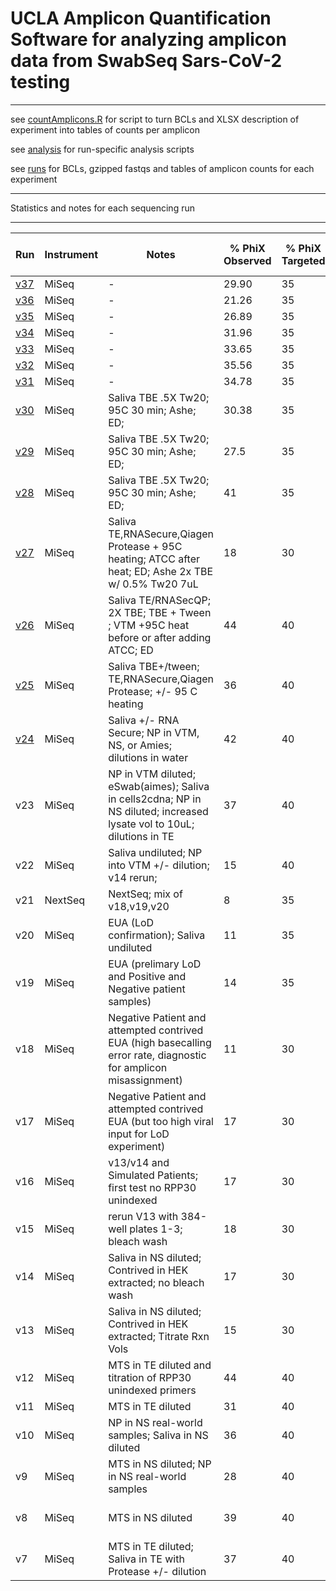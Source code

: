 # UCLA Amplicon Quantification Software for analyzing amplicon data from SwabSeq Sars-CoV-2 testing
___
see [countAmplicons.R](code/countAmplicons.R) for script to turn BCLs and XLSX description of experiment into tables of counts per amplicon

see [analysis](analysis/) for run-specific analysis scripts 

see [runs](runs/) for BCLs, gzipped fastqs and tables of amplicon counts for each experiment
___

Statistics and notes for each sequencing run 
___

Run | Instrument | Notes | % PhiX Observed | % PhiX Targeted | Conc. Loaded (pM) | RT | Indexing Strategy | PCR cycles | Read | Cluster PF (%) | % ≥Q30 | Yield | Error Rate% | Reads PF | Density  | Tiles | Legacy Phas/Prephas (%) | Intensity 
--- | --- | --- | --- | --- | --- | --- | --- | --- | --- | --- | --- | --- | --- | --- | --- | --- | --- | --- 
[v37](analyis/v37/) | MiSeq  | - | 29.90 | 35 | 25 | Taqpath | - | 50 | 1 | 80.96 ±6.08 |	96.03 |	559.02Mbp | 	0.35±0.32 | 22,360,804 | 	1,135±60 | 	38 |	0.002/0.002 | 	181±20
[v36](analyis/v36/) | MiSeq  | - | 21.26 | 35 | 25 | Taqpath | - | 50 | 1  |	88.05±3.46 | 	96.10 | 614.70Mbp |	0.21±0.08 |	24,588,136 | 	1,118±29  |	38 |	0.005/0.000 |	149±25 	
[v35](analyis/v35/) | MiSeq  | - | 26.89 | 35 | 25 | Taqpath | - | 50 | 1  |	89.50±2.29 | 96.79  |	638.27Mbp |	0.21±0.18 | 25,530,596 | 	1,133±27 | 	38 |	0.000/0.000 |	156±20 	
[v34](analyis/v34/) | MiSeq  | - |  31.96 | 35 | 25 | Taqpath | - | 50 | 1 |	90.38±1.97 |	96.92 |	602.46Mbp |	0.26±0.34 |	24,098,420 | 	1,060±29 |	38 |  0.000/0.000 |	170±27 	
[v33](analyis/v33/) | MiSeq  | - |  33.65 | 35 | 25 | Taqpath | - | 50 | 1 | 	89.05 ±1.85 | 	96.78 |	637.94Mbp |	0.16±0.02 | 25,517,552 |	1,146±15 | 	38 | 0.001/0.000 |	175±26 	
[v32](analyis/v32/) | MiSeq  | - |   35.56 | 35 | 25 | Taqpath | - | 50 | 1 | 	92.27±1.46 | 	97.46 |	539.25Mbp |	0.23±0.05 |	21,570,046 | 924±14 | 38 | 	0.000 / 0.002 |	195±31
[v31](analyis/v31/) | MiSeq  | - |  34.78 | 35 | 25 | Taqpath | - | 50 |    1 |	90.15±3.09 | 	96.87 |	564.97Mbp |	0.17±0.04 |	22,598,764 | 996±21 | 	38 |	0.004/0.001 | 	176±11 	
[v30](analyis/v30/)  |  MiSeq | Saliva TBE .5X Tw20; 95C 30 min; Ashe; ED; | 30.38 | 35 | 25 | Taqpath | Semi-Combinatorial | 50 | 1 |	92.63±1.25 | 97.49 |	487.05Mbp |	0.31±0.07 |	19,482,174 |	815±32 |	38  |	0.000/0.000 | 	164 ±22
[v29](analyis/v29/)  |  MiSeq | Saliva TBE .5X Tw20; 95C 30 min; Ashe; ED; | 27.5 | 35 | 25 | Taqpath | Semi-Combinatorial | 50 | 1 | 92.86±1.38 | 97.84 | 	624.03Mbp |	0.20±0.02 |	24,961,348| 	1,057±25  |	38 | 	0.000/0.000 |	198 ±28 	
[v28](analyis/v28/)  |  MiSeq | Saliva TBE .5X Tw20; 95C 30 min; Ashe; ED; | 41 | 35 | 25 | Taqpath | Semi-Combinatorial | 50 |  1 | 	90.11±2.04 	| 97.21 |  	629.71Mbp |  	0.18±0.34 |	25,188,428 | 	1,117±14 |	38 	| 0.000/0.000 |	180±25 	
[v27](analysis/v27/) |  MiSeq | Saliva TE,RNASecure,Qiagen Protease + 95C heating; ATCC after heat; ED; Ashe 2x TBE w/ 0.5% Tw20 7uL  | 18 | 30 | 25 | Taqpath | UDI | 50 | 1 |	94.15±1.28 | 	98.01 	| 556.26Mbp |	0.22±0.04 |  22,250,444 | 	923±23 | 	38 	| 0.009/0.000 | 	208±31 	
[v26](analysis/v26/) |  MiSeq | Saliva TE/RNASecQP; 2X TBE; TBE + Tween ; VTM +95C heat before or after adding ATCC; ED   | 44  | 40 | 25 | Taqpath | Semi-Combinatorial | 50 | 1 |	93.29±1.14 | 97.87 |  550.14Mbp |	0.15±0.02 |	22,005,736 |921±16 | 	38 | 	0.004/0.007 | 	186±29
[v25](analysis/v25/) |  MiSeq | Saliva TBE+/tween; TE,RNASecure,Qiagen Protease; +/- 95 C heating     | 36 | 40 | 25 | Taqpath | UDI | 50 | 
[v24](analysis/v24/) |  MiSeq | Saliva +/- RNA Secure; NP in VTM, NS, or Amies; dilutions in water    | 42 | 40  | 25 | Taqpath | Semi-Combinatorial | 50 |   1  |	92.85±1.17 | 97.79 |  	483.40Mbp 	| 0.14±0.04 |	19,336,026 | 	829±18 | 	38 |	0.014/0.040| 	183 ±28
v23 |                   MiSeq | NP in VTM diluted; eSwab(aimes); Saliva in cells2cdna; NP in NS diluted; increased lysate vol to 10uL; dilutions in TE | 37 | 40 | 26 | Taqpath | UDI | 50 |  1 |	92.69±0.86 | 	97.88 | 	570.91Mbp | 	0.14±0.03 |	22,836,378 | 971±15 | 38 |	0.000/0.000 |	185 ±26
v22 |                   MiSeq | Saliva undiluted; NP into VTM +/- dilution; v14 rerun;                | 15 | 40   | 25 | Taqpath | Semi-Combinatorial | 40 and 50 | 1 | 96.35±0.88 | 98.57 | 347.74Mbp | 0.20±0.31 | 13,909,713 | 560±20 | 38 | 0.135/0.107 | 195±34
v21 |                 NextSeq | NextSeq; mix of v18,v19,v20                                           | 8  | 35  | 1.5 | Taqpath | UDI | 40 | 1 | 95.54±0.45 | 98.48 | 0.17Gbp | 0.36±0.10 | 27,807,589 | 33±1 | 72 | 0.119/0.183 | 12741±809 
v20 |                   MiSeq | EUA (LoD confirmation);  Saliva undiluted                             |  11 | 35  | 24 | Taqpath | UDI | 40 | 1 | 96.09±0.91 | 98.34 | 284.75Mbp | 0.27±0.35 | 11,390,135 | 443±9 | 38 | 0.270/0.020 | 192±31 
v19 |                   MiSeq | EUA (prelimary LoD and Positive and Negative patient samples)         | 14 | 35 | 26 | Taqpath | UDI | 40 |   1 | 85.26±20.73 | 97.28 | 563.71Mbp | 0.50±0.49 | 22,548,216 | 1,052±47 | 38 | 0.011/0.000 | 189±27       
v18 |                   MiSeq | Negative Patient and attempted contrived EUA (high basecalling error rate, diagnostic for amplicon misassignment) | 11 | 30 | 27 | Taqpath | Semi-Combinatorial | 40 | 1 | 69.46±22.02 | 94.37 | 438.81Mbp | 1.25±0.62 | 17,552,240 | 1,042±57 | 38 | 0.008/0.000 | 192±22       
v17 |                   MiSeq | Negative Patient and attempted contrived EUA (but too high viral input for LoD experiment)   | 17 | 30 | 26 | Taqpath | Semi-Combinatorial| 40                      | 1 | 93.83±1.71 | 97.63 | 555.45Mbp | 0.13±0.01 | 22,218,176 | 934±12 | 38 | 0.006/0.036 | 175±21             
v16 |                   MiSeq | v13/v14 and Simulated Patients; first test no RPP30 unindexed         | 17 | 30 | 31.3 | Taqpath | Combinatorial | 40 | 1 | 94.99±1.07 | 98.20 | 598.33Mbp | 0.22±0.34 | 23,933,240 | 973±24 | 38 | 0.032/0.000 | 193±31             
v15 |                   MiSeq | rerun V13 with 384-well plates 1-3; bleach wash                       | 18 | 30 | 40.8 | Taqpath | Combinatorial | 50 |  1 | 75.37±7.07 | 94.56 | 497.81Mbp | 0.83±0.51 | 19,912,204 | 1,103±45 | 38 | 0.027/0.078 | 177±20         
v14 |                   MiSeq | Saliva in NS diluted; Contrived in HEK extracted; no bleach wash      | 17 | 30 | 40.8 | Taqpath | Combinatorial | 50 |  1 | 97.00±0.44 | 99.01 | 463.36Mbp | 0.12±0.01 | 18,534,400 | 742±13 | 38 | 0.138/0.101 | 203±24 
v13 |                   MiSeq | Saliva in NS diluted; Contrived in HEK extracted; Titrate Rxn Vols    | 15 | 30 | 40.8 | Taqpath | Combinatorial | 50 | 1 | 97.16±0.97 | 98.96 | 274.97Mbp | 0.14±0.01 | 10,998,699 | 406±21 | 38 | 0.137/0.101 | 193±30 
v12 |                   MiSeq | MTS in TE diluted and titration of RPP30 unindexed primers            | 44 | 40 | 20 | Taqpath | UDI | 50 |  1 | 93.18±0.96 | 97.35 | 171.26Mbp | 0.35±0.11 | 6,850,514 | 277±24 | 38 | 0.166/0.105 | 147±16   
v11 |                   MiSeq | MTS in TE diluted                                                     | 31 | 40 | 22 | Taqpath | UDI | 50 |  1 | 94.14±1.02 | 98.37 | 423.37Mbp | 0.52±0.13 | 16,934,964 | 703±31 | 38 | 0.090/0.064 | 152±21 
v10 |                   MiSeq | NP in NS real-world samples; Saliva in NS diluted                     | 36 | 40 | 20 | NEB Luna vs Taqpath | UDI | 50 |  1 | 94.33±0.93 | 97.94 | 440.62Mbp | 0.19±0.04 | 17,624,768 | 727±15 | 38 | 0.103/0.086 | 112±16 
v9  |                   MiSeq | MTS in NS diluted; NP in NS real-world samples                        | 28 | 40 | 20 | NEB Luna | UDI | 50 and 60 |  1 | 95.47±0.89 | 98.74 | 346.55Mbp | 0.48±0.08 | 13,862,051 | 563±20 | 38 | 0.095/0.029 | 172±26 
v8  |                   MiSeq | MTS in NS diluted                                                     | 39 | 40 | 20 | NEB Luna | UDI | 40 and 50 |  1 | 95.06±0.83 | 98.29 | 475.38Mbp | 0.16±0.02 | 19,015,232 | 776±11 | 38 | 0.084/0.043 | 146±18 
v7  |                   MiSeq | MTS in TE diluted; Saliva in TE with Protease +/- dilution            | 37 | 40 | 16 | NEB Luna | UDI | 40 |  1 | 92.71±0.99 | 97.26 | 218.65Mbp | 0.67±0.32 | 8,745,975 | 363±31 | 38 | 0.102/0.044 | 190±34   

